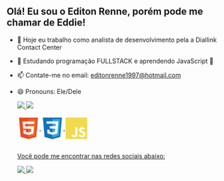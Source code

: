## Olá! Eu sou o Editon Renne, porém pode me chamar de Eddie!


- 🔭 Hoje eu trabalho como analista de desenvolvimento pela a Diallink Contact Center
- 🌱 Estudando programação FULLSTACK e aprendendo JavaScript 🚀
- 📫 Contate-me no email: editonrenne1997@hotmail.com
- 😄 Pronouns: Ele/Dele

  <div>
    <a href="https://github.com/EditonR">
    <img height="180em" src="https://github-readme-stats.vercel.app/api?username=EditonR&show_icons=true&theme=dark&include_all_commits=true&count_private=true"/>
    <img height="180em" src="https://github-readme-stats.vercel.app/api/top-langs/?username=EditonR&layout=compact&langs_count=16&theme=dark"/>
  </div>

  <div style="display: inline_block"><br>
  <img align="center" alt="Editon-HTML" height="50" width"40" src="https://raw.githubusercontent.com/devicons/devicon/master/icons/html5/html5-original.svg">
  <img align="center" alt="Editon-CSS" height="50" width"40" src="https://raw.githubusercontent.com/devicons/devicon/master/icons/css3/css3-original.svg">
  <img align="center" alt="Editon-Js" height="50" width"40" src="https://raw.githubusercontent.com/devicons/devicon/master/icons/javascript/javascript-plain.svg">
  </div>

  ##

  <div>
    <p>Você pode me encontrar nas redes sociais abaixo:</p>
    <a href ="https://www.instagram.com/eddieesqed/" target="_blank"><img src="https://img.shields.io/badge/Instagram-E4405F?style=for-the-badge&logo=instagram&logoColor=white" target="_blank"</a>
    <a href ="https://www.linkedin.com/in/editon-renne-016196251/" target="_blank"><img src="https://img.shields.io/badge/LinkedIn-0077B5?style=for-the-badge&logo=linkedin&logoColor=white" target="_blank"</a>
    
  </div>

<!--![Snake animation] (https://github.com/EditonR/EditonR/blob/main/output/github-contribution-grid-snake.svg)>
  


